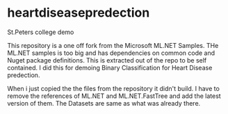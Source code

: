 # heartdiseasepredection
St.Peters college demo

This repository is a one off fork from the Microsoft ML.NET Samples. THe ML.NET samples is too big and has dependencies on
common code and Nuget package definitions. This is extracted out of the repo to be self contained. I did this for demoing
Binary Classification for Heart Disease predection.

When i just copied the the files from the repository it didn't build. I have to remove the references of ML.NET and ML.NET.FastTree
and add the latest version of them. The Datasets are same as what was already there. 
